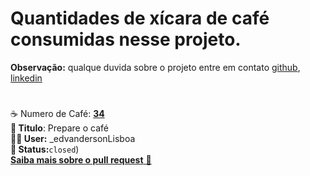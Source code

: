 # Quantidades de xícara de café consumidas nesse projeto. <br>  
**Observação:** qualque duvida sobre o projeto entre em contato [github](https://github.com/edvandersonLisboa), [linkedin](https://www.linkedin.com/in/edvanderson-lisboa-18b551119/)<br>
#
☕ Numero de Café: **[34](https://github.com/edvandersonLisboa/TesteWorkflow/pull/34)**<br>
**📝 Titulo**: Prepare o café<br>**🙎‍♂️ User:**  _edvandersonLisboa<br> **📌 Status:**`closed`)<br> [**Saiba mais sobre o pull request** 📄](https://github.com/edvandersonLisboa/TesteWorkflowPublic/issues/40)
##


